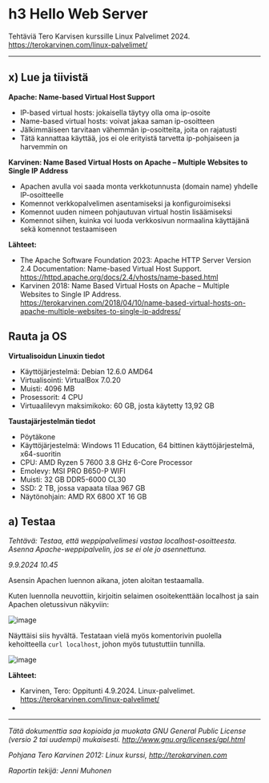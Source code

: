# h3 Hello Web Server

Tehtäviä Tero Karvisen kurssille Linux Palvelimet 2024. https://terokarvinen.com/linux-palvelimet/

---

## x) Lue ja tiivistä

**Apache: Name-based Virtual Host Support**
- IP-based virtual hosts: jokaisella täytyy olla oma ip-osoite
- Name-based virtual hosts: voivat jakaa saman ip-osoitteen
- Jälkimmäiseen tarvitaan vähemmän ip-osoitteita, joita on rajatusti
- Tätä kannattaa käyttää, jos ei ole erityistä tarvetta ip-pohjaiseen ja harvemmin on


**Karvinen: Name Based Virtual Hosts on Apache – Multiple Websites to Single IP Address**
- Apachen avulla voi saada monta verkkotunnusta (domain name) yhdelle IP-osoitteelle
- Komennot verkkopalvelimen asentamiseksi ja konfiguroimiseksi
- Komennot uuden nimeen pohjautuvan virtual hostin lisäämiseksi
- Komennot siihen, kuinka voi luoda verkkosivun normaalina käyttäjänä sekä  komennot testaamiseen 


**Lähteet:**
- The Apache Software Foundation 2023: Apache HTTP Server Version 2.4 Documentation: Name-based Virtual Host Support. https://httpd.apache.org/docs/2.4/vhosts/name-based.html
- Karvinen 2018: Name Based Virtual Hosts on Apache – Multiple Websites to Single IP Address. https://terokarvinen.com/2018/04/10/name-based-virtual-hosts-on-apache-multiple-websites-to-single-ip-address/


## Rauta ja OS

**Virtualisoidun Linuxin tiedot**

- Käyttöjärjestelmä: Debian 12.6.0 AMD64
- Virtualisointi: VirtualBox 7.0.20
- Muisti: 4096 MB
- Prosessorit: 4 CPU
- Virtuaalilevyn maksimikoko: 60 GB, josta käytetty 13,92 GB

**Taustajärjestelmän tiedot**

- Pöytäkone
- Käyttöjärjestelmä: Windows 11 Education, 64 bittinen käyttöjärjestelmä, x64-suoritin
- CPU: AMD Ryzen 5 7600 3.8 GHz 6-Core Processor
- Emolevy: MSI PRO B650-P WIFI
- Muisti: 32 GB DDR5-6000 CL30
- SSD: 2 TB, jossa vapaata tilaa 967 GB
- Näytönohjain: AMD RX 6800 XT 16 GB


## a) Testaa

*Tehtävä: Testaa, että weppipalvelimesi vastaa localhost-osoitteesta. Asenna Apache-weppipalvelin, jos se ei ole jo asennettuna.*

*9.9.2024 10.45*

Asensin Apachen luennon aikana, joten aloitan testaamalla.

Kuten luennolla neuvottiin, kirjoitin selaimen osoitekenttään localhost ja sain Apachen oletussivun näkyviin:

![image](https://github.com/user-attachments/assets/6a95bea9-c723-402b-b6f7-5fe906ff15fc)

Näyttäisi siis hyvältä. Testataan vielä myös komentorivin puolella kehoitteella `curl localhost`, johon myös tutustuttiin tunnilla.

![image](https://github.com/user-attachments/assets/8d427ff2-62b4-44cd-9b4a-66c134da2e96)


**Lähteet:**
- Karvinen, Tero: Oppitunti 4.9.2024. Linux-palvelimet. https://terokarvinen.com/linux-palvelimet/
- 

---
  
*Tätä dokumenttia saa kopioida ja muokata GNU General Public License (versio 2 tai uudempi) mukaisesti. http://www.gnu.org/licenses/gpl.html*

*Pohjana Tero Karvinen 2012: Linux kurssi, http://terokarvinen.com*

*Raportin tekijä: Jenni Muhonen*
